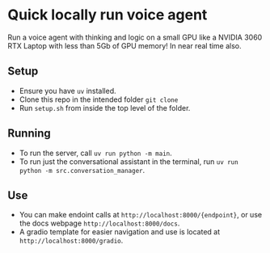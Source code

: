 # Quick locally run voice agent

Run a voice agent with thinking and logic on a small GPU like a NVIDIA 3060 RTX Laptop with less than 5Gb of GPU memory! In near real time also. 

## Setup 
 * Ensure you have `uv` installed. 
 * Clone this repo in the intended folder `git clone `
 * Run `setup.sh` from inside the top level of the folder. 

## Running
 * To run the server, call `uv run python -m main`. 
 * To run just the conversational assistant in the terminal, run `uv run python -m src.conversation_manager`. 


## Use
 * You can make endoint calls at `http://localhost:8000/{endpoint}`, or use the docs webpage `http://localhost:8000/docs`. 
 * A gradio template for easier navigation and use is located at `http://localhost:8000/gradio`. 